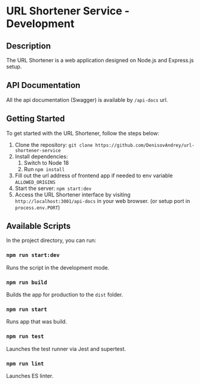 # URL Shortener Service - Development

## Description

The URL Shortener is a web application designed on Node.js and Express.js setup.

## API Documentation

All the api documentation (Swagger) is available by `/api-docs` url.

## Getting Started

To get started with the URL Shortener, follow the steps below:

1. Clone the repository: `git clone https://github.com/DenisovAndrey/url-shortener-service`
2. Install dependencies:
    1. Switch to Node 18
    2. Run `npm install`
3. Fill out the url address of frontend app if needed to env variable `ALLOWED_ORIGINS`
4. Start the server: `npm start:dev`
5. Access the URL Shortener interface by visiting `http://localhost:3001/api-docs` in your web browser. (or setup port
   in `process.env.PORT`)

## Available Scripts

In the project directory, you can run:

### `npm run start:dev`

Runs the script in the development mode.

### `npm run build`

Builds the app for production to the `dist` folder.

### `npm run start`

Runs app that was build.

### `npm run test`

Launches the test runner via Jest and supertest.

### `npm run lint`

Launches ES linter.

